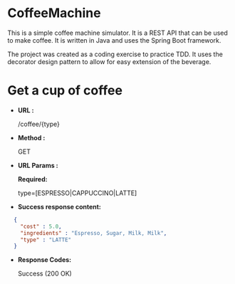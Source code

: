 # CoffeeMachine

This is a simple coffee machine simulator. 
It is a REST API that can be used to make coffee.
It is written in Java and uses the Spring Boot framework.

The project was created as a coding exercise to practice TDD. 
It uses the decorator design pattern to allow for easy extension of the beverage.

# Get a cup of coffee


* **URL :**

  /coffee/{type}


* **Method :**

  GET


* **URL Params :**

  **Required:**

  type=[ESPRESSO|CAPPUCCINO|LATTE]


* **Success response content:**
```json
  {
    "cost" : 5.0,
    "ingredients" : "Espresso, Sugar, Milk, Milk",
    "type" : "LATTE"
  }
```


* **Response Codes:**

  Success (200 OK)
